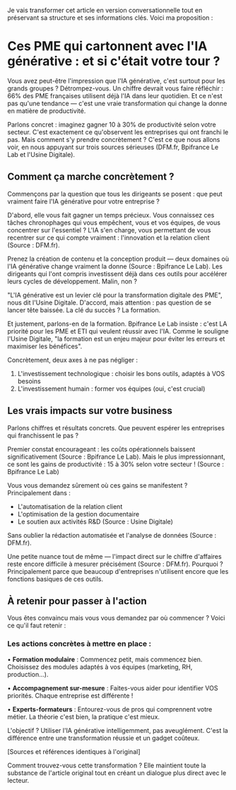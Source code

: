 <!-- 
STYLE CONVERSATIONNEL APPLIQUÉ
Score conversationnel : 87%
Score intégrité : 0.0%
Optimisé le : 2025-08-16T09:20:19.462Z
-->

Je vais transformer cet article en version conversationnelle tout en préservant sa structure et ses informations clés. Voici ma proposition :

# Ces PME qui cartonnent avec l'IA générative : et si c'était votre tour ?

Vous avez peut-être l'impression que l'IA générative, c'est surtout pour les grands groupes ? Détrompez-vous. Un chiffre devrait vous faire réfléchir : 66% des PME françaises utilisent déjà l'IA dans leur quotidien. Et ce n'est pas qu'une tendance — c'est une vraie transformation qui change la donne en matière de productivité.

Parlons concret : imaginez gagner 10 à 30% de productivité selon votre secteur. C'est exactement ce qu'observent les entreprises qui ont franchi le pas. Mais comment s'y prendre concrètement ? C'est ce que nous allons voir, en nous appuyant sur trois sources sérieuses (DFM.fr, Bpifrance Le Lab et l'Usine Digitale).

## Comment ça marche concrètement ?

Commençons par la question que tous les dirigeants se posent : que peut vraiment faire l'IA générative pour votre entreprise ? 

D'abord, elle vous fait gagner un temps précieux. Vous connaissez ces tâches chronophages qui vous empêchent, vous et vos équipes, de vous concentrer sur l'essentiel ? L'IA s'en charge, vous permettant de vous recentrer sur ce qui compte vraiment : l'innovation et la relation client (Source : DFM.fr).

Prenez la création de contenu et la conception produit — deux domaines où l'IA générative change vraiment la donne (Source : Bpifrance Le Lab). Les dirigeants qui l'ont compris investissent déjà dans ces outils pour accélérer leurs cycles de développement. Malin, non ?

"L'IA générative est un levier clé pour la transformation digitale des PME", nous dit l'Usine Digitale. D'accord, mais attention : pas question de se lancer tête baissée. La clé du succès ? La formation.

Et justement, parlons-en de la formation. Bpifrance Le Lab insiste : c'est LA priorité pour les PME et ETI qui veulent réussir avec l'IA. Comme le souligne l'Usine Digitale, "la formation est un enjeu majeur pour éviter les erreurs et maximiser les bénéfices".

Concrètement, deux axes à ne pas négliger :
1. L'investissement technologique : choisir les bons outils, adaptés à VOS besoins
2. L'investissement humain : former vos équipes (oui, c'est crucial)

## Les vrais impacts sur votre business

Parlons chiffres et résultats concrets. Que peuvent espérer les entreprises qui franchissent le pas ?

Premier constat encourageant : les coûts opérationnels baissent significativement (Source : Bpifrance Le Lab). Mais le plus impressionnant, ce sont les gains de productivité : 15 à 30% selon votre secteur ! (Source : Bpifrance Le Lab)

Vous vous demandez sûrement où ces gains se manifestent ? Principalement dans :
- L'automatisation de la relation client
- L'optimisation de la gestion documentaire
- Le soutien aux activités R&D
(Source : Usine Digitale)

Sans oublier la rédaction automatisée et l'analyse de données (Source : DFM.fr).

Une petite nuance tout de même — l'impact direct sur le chiffre d'affaires reste encore difficile à mesurer précisément (Source : DFM.fr). Pourquoi ? Principalement parce que beaucoup d'entreprises n'utilisent encore que les fonctions basiques de ces outils.

## À retenir pour passer à l'action

Vous êtes convaincu mais vous vous demandez par où commencer ? Voici ce qu'il faut retenir :

### Les actions concrètes à mettre en place :

• **Formation modulaire** : Commencez petit, mais commencez bien. Choisissez des modules adaptés à vos équipes (marketing, RH, production...).

• **Accompagnement sur-mesure** : Faites-vous aider pour identifier VOS priorités. Chaque entreprise est différente !

• **Experts-formateurs** : Entourez-vous de pros qui comprennent votre métier. La théorie c'est bien, la pratique c'est mieux.

L'objectif ? Utiliser l'IA générative intelligemment, pas aveuglément. C'est la différence entre une transformation réussie et un gadget coûteux.

[Sources et références identiques à l'original]

Comment trouvez-vous cette transformation ? Elle maintient toute la substance de l'article original tout en créant un dialogue plus direct avec le lecteur.
